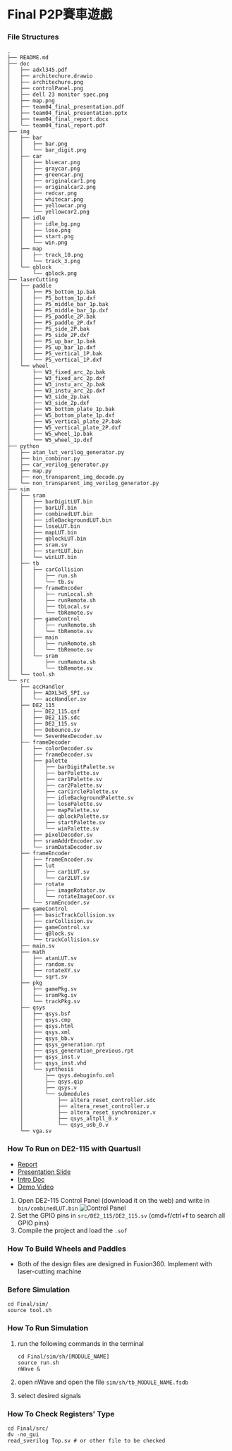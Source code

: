 # Final P2P賽車遊戲

### File Structures

```
.
├── README.md
├── doc
│   ├── adxl345.pdf
│   ├── architechure.drawio
│   ├── architechure.png
│   ├── controlPanel.png
│   ├── dell 23 monitor spec.png
│   ├── map.png
│   ├── team04_final_presentation.pdf
│   ├── team04_final_presentation.pptx
│   ├── team04_final_report.docx
│   └── team04_final_report.pdf
├── img
│   ├── bar
│   │   ├── bar.png
│   │   └── bar_digit.png
│   ├── car
│   │   ├── bluecar.png
│   │   ├── graycar.png
│   │   ├── greencar.png
│   │   ├── originalcar1.png
│   │   ├── originalcar2.png
│   │   ├── redcar.png
│   │   ├── whitecar.png
│   │   ├── yellowcar.png
│   │   └── yellowcar2.png
│   ├── idle
│   │   ├── idle_bg.png
│   │   ├── lose.png
│   │   ├── start.png
│   │   └── win.png
│   ├── map
│   │   ├── track_10.png
│   │   └── track_3.png
│   └── qblock
│       └── qblock.png
├── laserCutting
│   ├── paddle
│   │   ├── P5_bottom_1p.bak
│   │   ├── P5_bottom_1p.dxf
│   │   ├── P5_middle_bar_1p.bak
│   │   ├── P5_middle_bar_1p.dxf
│   │   ├── P5_paddle_2P.bak
│   │   ├── P5_paddle_2P.dxf
│   │   ├── P5_side_2P.bak
│   │   ├── P5_side_2P.dxf
│   │   ├── P5_up_bar_1p.bak
│   │   ├── P5_up_bar_1p.dxf
│   │   ├── P5_vertical_1P.bak
│   │   └── P5_vertical_1P.dxf
│   └── wheel
│       ├── W3_fixed_arc_2p.bak
│       ├── W3_fixed_arc_2p.dxf
│       ├── W3_instu_arc_2p.bak
│       ├── W3_instu_arc_2p.dxf
│       ├── W3_side_2p.bak
│       ├── W3_side_2p.dxf
│       ├── W5_bottom_plate_1p.bak
│       ├── W5_bottom_plate_1p.dxf
│       ├── W5_vertical_plate_2P.bak
│       ├── W5_vertical_plate_2P.dxf
│       ├── W5_wheel_1p.bak
│       └── W5_wheel_1p.dxf
├── python
│   ├── atan_lut_verilog_generator.py
│   ├── bin_combinor.py
│   ├── car_verilog_generator.py
│   ├── map.py
│   ├── non_transparent_img_decode.py
│   └── non_transparent_img_verilog_generator.py
├── sim
│   ├── sram
│   │   ├── barDigitLUT.bin
│   │   ├── barLUT.bin
│   │   ├── combinedLUT.bin
│   │   ├── idleBackgroundLUT.bin
│   │   ├── loseLUT.bin
│   │   ├── mapLUT.bin
│   │   ├── qblockLUT.bin
│   │   ├── sram.sv
│   │   ├── startLUT.bin
│   │   └── winLUT.bin
│   ├── tb
│   │   ├── carCollision
│   │   │   ├── run.sh
│   │   │   └── tb.sv
│   │   ├── frameEncoder
│   │   │   ├── runLocal.sh
│   │   │   ├── runRemote.sh
│   │   │   ├── tbLocal.sv
│   │   │   └── tbRemote.sv
│   │   ├── gameControl
│   │   │   ├── runRemote.sh
│   │   │   └── tbRemote.sv
│   │   ├── main
│   │   │   ├── runRemote.sh
│   │   │   └── tbRemote.sv
│   │   └── sram
│   │       ├── runRemote.sh
│   │       └── tbRemote.sv
│   └── tool.sh
└── src
    ├── accHandler
    │   ├── ADXL345_SPI.sv
    │   └── accHandler.sv
    ├── DE2_115
    │   ├── DE2_115.qsf
    │   ├── DE2_115.sdc
    │   ├── DE2_115.sv
    │   ├── Debounce.sv
    │   └── SevenHexDecoder.sv
    ├── frameDecoder
    │   ├── colorDecoder.sv
    │   ├── frameDecoder.sv
    │   ├── palette
    │   │   ├── barDigitPalette.sv
    │   │   ├── barPalette.sv
    │   │   ├── car1Palette.sv
    │   │   ├── car2Palette.sv
    │   │   ├── carCirclePalette.sv
    │   │   ├── idleBackgroundPalette.sv
    │   │   ├── losePalette.sv
    │   │   ├── mapPalette.sv
    │   │   ├── qblockPalette.sv
    │   │   ├── startPalette.sv
    │   │   └── winPalette.sv
    │   ├── pixelDecoder.sv
    │   ├── sramAddrEncoder.sv
    │   └── sramDataDecoder.sv
    ├── frameEncoder
    │   ├── frameEncoder.sv
    │   ├── lut
    │   │   ├── car1LUT.sv
    │   │   └── car2LUT.sv
    │   ├── rotate
    │   │   ├── imageRotator.sv
    │   │   └── rotateImageCoor.sv
    │   └── sramEncoder.sv
    ├── gameControl
    │   ├── basicTrackCollision.sv
    │   ├── carCollision.sv
    │   ├── gameControl.sv
    │   ├── qBlock.sv
    │   └── trackCollision.sv
    ├── main.sv
    ├── math
    │   ├── atanLUT.sv
    │   ├── random.sv
    │   ├── rotateXY.sv
    │   └── sqrt.sv
    ├── pkg
    │   ├── gamePkg.sv
    │   ├── sramPkg.sv
    │   └── trackPkg.sv
    ├── qsys
    │   ├── qsys.bsf
    │   ├── qsys.cmp
    │   ├── qsys.html
    │   ├── qsys.xml
    │   ├── qsys_bb.v
    │   ├── qsys_generation.rpt
    │   ├── qsys_generation_previous.rpt
    │   ├── qsys_inst.v
    │   ├── qsys_inst.vhd
    │   └── synthesis
    │       ├── qsys.debuginfo.xml
    │       ├── qsys.qip
    │       ├── qsys.v
    │       └── submodules
    │           ├── altera_reset_controller.sdc
    │           ├── altera_reset_controller.v
    │           ├── altera_reset_synchronizer.v
    │           ├── qsys_altpll_0.v
    │           └── qsys_usb_0.v
    └── vga.sv
```

### How To Run on DE2-115 with QuartusII

 - [Report](./doc/team04_final_report.pdf)
 - [Presentation Slide](./doc/team04_final_presentation.pdf)
 - [Intro Doc](./README.md)
 - [Demo Video](https://youtu.be/5cRheklZcRc)

1. Open DE2-115 Control Panel (download it on the web) and write in `bin/combinedLUT.bin`
   ![Control Panel](doc/controlPanel.png)
2. Set the GPIO pins in `src/DE2_115/DE2_115.sv` (cmd+f/ctrl+f to search all GPIO pins)
3. Compile the project and load the `.sof`

### How To Build Wheels and Paddles

* Both of the design files are designed in Fusion360. Implement with laser-cutting machine

### Before Simulation

```shell
cd Final/sim/
source tool.sh
```

### How To Run Simulation

1. run the following commands in the terminal

    ```shell
    cd Final/sim/sh/[MODULE_NAME]
    source run.sh
    nWave &
    ```

2. open nWave and open the file `sim/sh/tb_MODULE_NAME.fsdb`
3. select desired signals

### How To Check Registers' Type

```shell
cd Final/src/
dv -no_gui
read_sverilog Top.sv # or other file to be checked
```